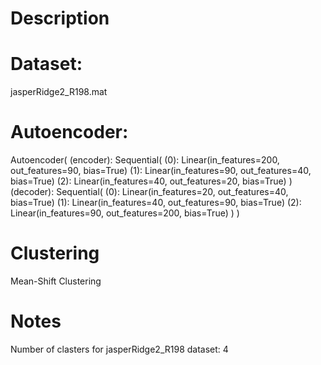 # Description


# Dataset:
jasperRidge2_R198.mat

# Autoencoder: 

Autoencoder(
  (encoder): Sequential(
    (0): Linear(in_features=200, out_features=90, bias=True)
    (1): Linear(in_features=90, out_features=40, bias=True)
    (2): Linear(in_features=40, out_features=20, bias=True)
  )
  (decoder): Sequential(
    (0): Linear(in_features=20, out_features=40, bias=True)
    (1): Linear(in_features=40, out_features=90, bias=True)
    (2): Linear(in_features=90, out_features=200, bias=True)
  )
)

# Clustering

Mean-Shift Clustering

# Notes

Number of clasters for jasperRidge2_R198 dataset: 4